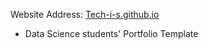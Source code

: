 Website Address: [Tech-i-s.github.io](Tech-i-s.github.io)

- Data Science students' Portfolio Template
